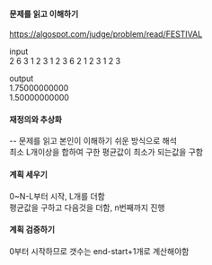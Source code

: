 #### 문제를 읽고 이해하기
https://algospot.com/judge/problem/read/FESTIVAL

input</br>
2
6 3
1 2 3 1 2 3
6 2
1 2 3 1 2 3


output</br>
1.75000000000</br>
1.50000000000</br>
 
#### 재정의와 추상화<br>
-- 문제를 읽고 본인이 이해하기 쉬운 방식으로 해석<br>
최소 L개이상을 합하여 구한 평균값이 최소가 되는값을 구함

#### 계획 세우기<br>
0~N-L부터 시작, L개를 더함<br>
평균값을 구하고 다음것을 더함, n번째까지 진행

#### 계획 검증하기
0부터 시작하므로 갯수는 end-start+1개로 계산해야함
